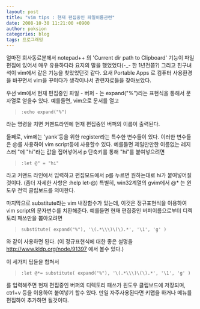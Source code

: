 ```yaml
---
layout: post
title: "vim tips : 현재 편집중인 파일이름관련"
date: 2008-10-30 11:21:00 +0900
author: poksion
categories: blog
tags: 프로그래밍
---
```


얼마전 회사동료분께서 notepad++ 의 'Current dir path to Clipboard' 기능이 파일 편집에 있어서 매우 유용하다라 요지의 말을 했었었다(-_- 한 1년전쯤?) 그리고 친구녀석이 vim에서 같은 기능을 찾았었던것 같다. 요새 Portable Apps 로 컴퓨터 사용환경을 바꾸면서 vim을 꾸미다가 생각이나서 관련자료들을 찾아보았다.

우선 vim에서 현재 편집중인 파일 - 버퍼 - 는 expand("%")라는 표현식을 통해서 문자열로 얻을수 있다. 예를들면, vim으로 문서를 열고

> ```:echo expand("%")```

라는 명령을 치면 커맨드라인에 현재 편집중인 버퍼의 이름이 출력된다.

둘째로, vim에는 'yank'등을 위한 register라는 특수한 변수들이 있다. 이러한 변수들은 @를 사용하여 vim script등에 사용할수 있다. 예를들면 제일만만한 이름없는 레지스터 "에 "hi"라는 값을 집어넣어서 p 단축키를 통해 "hi"를 붙여넣으려면

> ```:let @" = "hi"```

라고 커맨드 라인에서 입력하고 편집모드에서 p를 누르면 원하는대로 hi가 붙여넣어질 것이다. (좀더 자세한 사항은 :help let-@) 특별히, win32계열의 gvim에서 @* 는 윈도우 전역 클립보드를 의미한다.

마지막으로 substitute라는 vim 내장함수가 있는데, 이것은 정규표현식을 이용하여 vim script의 문자변수를 치환해준다. 예를들면 현재 편집중인 버퍼이름으로부터 디렉토리 패쓰만을 뽑아오려면

> ```substitute( expand("%"), '\(.*\\\)\(\).*', '\1', 'g' )```

와 같이 사용하면 된다. (이 정규표현식에 대한 좋은 설명을 http://www.kldp.org/node/91397 에서 볼수 있다.)

이 세가지 팁들을 합쳐서
> ```:let @*= substitute( expand("%"), '\(.*\\\)\(\).*', '\1', 'g' )```

를 입력해주면 현재 편집중인 버퍼의 디렉토리 패쓰가 윈도우 클립보드에 저장되며, ctrl+v 등을 이용하여 붙여넣기 할수 있다. 만일 자주사용된다면 키맵을 하거나 메뉴를 편집하여 추가하면 될것이다.

